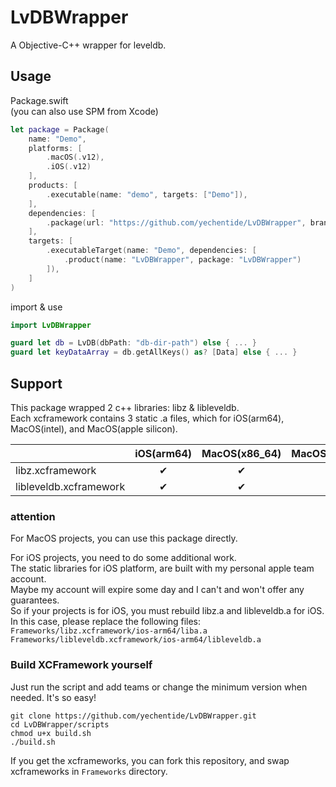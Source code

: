 # LvDBWrapper

A Objective-C++ wrapper for leveldb.

## Usage

Package.swift  
(you can also use SPM from Xcode)
```swift
let package = Package(
    name: "Demo",
    platforms: [
        .macOS(.v12),
        .iOS(.v12)
    ],
    products: [
        .executable(name: "demo", targets: ["Demo"]),
    ],
    dependencies: [
        .package(url: "https://github.com/yechentide/LvDBWrapper", branch: "main")
    ],
    targets: [
        .executableTarget(name: "Demo", dependencies: [
            .product(name: "LvDBWrapper", package: "LvDBWrapper")
        ]),
    ]
)
```

import & use
```swift
import LvDBWrapper

guard let db = LvDB(dbPath: "db-dir-path") else { ... }
guard let keyDataArray = db.getAllKeys() as? [Data] else { ... }
```

## Support

This package wrapped 2 c++ libraries: libz & libleveldb.  
Each xcframework contains 3 static .a files, which for iOS(arm64), MacOS(intel), and MacOS(apple silicon).

|                        | iOS(arm64) | MacOS(x86_64) | MacOS(arm64) | Simulator(x86) | Simulator(arm64) |
| ---------------------- | :--------: | :-----------: | :----------: | :------------: | :--------------: |
| libz.xcframework       |     ✔︎      |       ✔︎       |      ✔︎       |       ✔︎        |        ×         |
| libleveldb.xcframework |     ✔︎      |       ✔︎       |      ✔︎       |       ✔︎        |        ×         |

### attention

For MacOS projects, you can use this package directly.

For iOS projects, you need to do some additional work.  
The static libraries for iOS platform, are built with my personal apple team account.  
Maybe my account will expire some day and I can't and won't offer any guarantees.  
So if your projects is for iOS, you must rebuild libz.a and libleveldb.a for iOS.  
In this case, please replace the following files:  
`Frameworks/libz.xcframework/ios-arm64/liba.a`  
`Frameworks/libleveldb.xcframework/ios-arm64/libleveldb.a`

### Build XCFramework yourself

Just run the script and add teams or change the minimum version when needed. It's so easy!
```shell
git clone https://github.com/yechentide/LvDBWrapper.git
cd LvDBWrapper/scripts
chmod u+x build.sh
./build.sh
```

If you get the xcframeworks, you can fork this repository, and swap xcframeworks in `Frameworks` directory.
